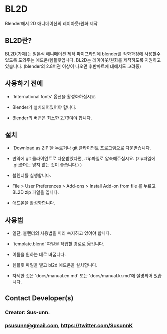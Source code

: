 BL2D
====
Blender에서 2D 애니메이션의 레이아웃/원화 제작

BL2D란?
-------

BL2D(가제)는 일본식 애니메이션 제작 파이프라인에 blender를 작화과정에 사용할수 있도록 도와주는 애드온/템플릿입니다.
BL2D는 레이아웃/원화를 제작하도록 지원하고 있습니다. (blender의 2.8버젼 이상이 나오면 후반파트에 대해서도 고려중)

사용하기 전에
---------
    
- 'International fonts' 옵션을 활성화하십시요.
  
- Blender가 설치되어있어야 합니다.
  
- Blender의 버젼은 최소한 2.79여야 합니다.
	
설치
-----------

- 'Download as ZIP'을 누르거나 git 클라이언트 프로그램으로 다운받습니다.

- 만약에 git 클라이언트로 다운받았다면, .zip파일로 압축해주십시요. (zip파일에 .git폴더는 넣지 않는 것이 좋습니다.) )

- 블렌더를 실행합니다.

- File > User Preferences > Add-ons > Install Add-on from file 를 누르고 BL2D zip 파일을 엽니다.

- 애드온을 활성화합니다.
  
사용법
-----

- 일단, 블렌더의 사용법을 미리 숙지하고 있어야 합니다.
  
- 'template.blend' 파일을 작업할 경로로 옮깁니다.
  
- 이름을 원하는 데로 바꿉니다.
  
- 템플릿 파일을 열고 bl2d 애드온을 설치합니다.

- 자세한 것은  'docs/manual.en.md' 또는 'docs/manual.kr.md'에 설명되어 있습니다.

    
Contact Developer(s)
-----------------
### Creator: Sus-unn. 

### psusunn@gmail.com, https://twitter.com/SusunnK 
